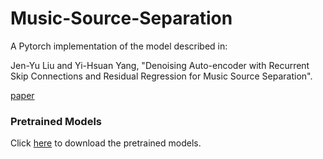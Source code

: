 # Music-Source-Separation
A Pytorch implementation of the model described in:

Jen-Yu Liu and Yi-Hsuan Yang, "Denoising Auto-encoder with Recurrent Skip Connections and Residual Regression for Music Source Separation".

[paper]

### Pretrained Models

Click [here] to download the pretrained models.

[//]:#

   [here]:https://drive.google.com/open?id=19XgD3Iq04E7Hviiub6v430xsWYzil9ow
   [paper]:https://arxiv.org/abs/1807.01898
